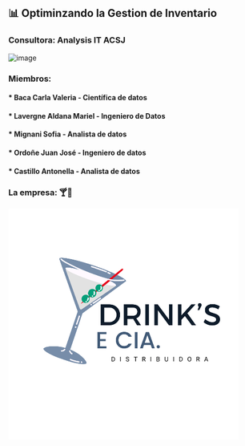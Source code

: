 ## 📊 Optiminzando la Gestion de Inventario

### Consultora: Analysis IT ACSJ
![image](https://github.com/user-attachments/assets/95787291-b27f-41d4-91f0-91034c7f3832)

### Miembros: 
#### * Baca Carla Valeria - Científica de datos
#### * Lavergne Aldana Mariel - Ingeniero de Datos
#### * Mignani Sofia - Analista de datos
#### * Ordoñe Juan José - Ingeniero de datos
#### * Castillo Antonella - Analista de datos

### La empresa: 🍸🍾
![alt text](image.png)
